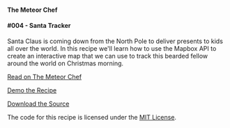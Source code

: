 #### The Meteor Chef
#### \#004 - Santa Tracker

Santa Claus is coming down from the North Pole to deliver presents to kids all over the world. In this recipe we'll learn how to use the Mapbox API to create an interactive map that we can use to track this bearded fellow around the world on Christmas morning.

[Read on The Meteor Chef](http://themeteorchef.com/recipes/santa-spotter)  

[Demo the Recipe](http://santaspotter.themeteorchef.com)  

[Download the Source](https://github.com/themeteorchef/santa-spotter/archive/master.zip)

The code for this recipe is licensed under the [MIT License](http://opensource.org/licenses/MIT).
